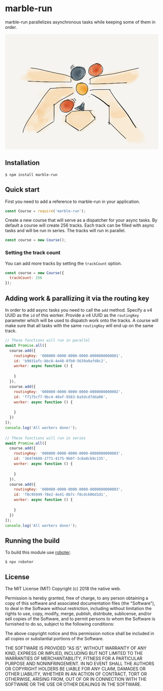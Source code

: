 # marble-run

marble-run parallelizes asynchronous tasks while keeping some of them in order.

![marble-run](images/logo.png "marble-run")

## Installation

```shell
$ npm install marble-run
```

## Quick start

First you need to add a reference to marble-run in your application.

```javascript
const Course = require('marble-run');
```

Create a new course that will serve as a dispatcher for your async tasks. By default a course will create 256 tracks. Each track can be filled with async tasks and will be run in series. The tracks will run in parallel.

```javascript
const course = new Course();
```

### Setting the track count

You can add more tracks by setting the `trackCount` option.

```javascript
const course = new Course({
  trackCount: 256
});
```

## Adding work & parallizing it via the routing key

In order to add async tasks you need to call the `add` method. Specify a v4 UUID as the `id` of this worker. Provide a v4 UUID as the `routingKey` parameter which will be used to dispatch work onto the tracks. A course will make sure that all tasks with the same `routingKey` will end up on the same track.

```javascript
// These functions will run in parallel
await Promise.all([
  course.add({
    routingKey: '000000-0000-0000-0000-0000000000001',
    id: 'b9031afc-bbc8-4e48-8fb0-5639a9afd8c2',
    worker: async function () {

    }
  }),
  course.add({
    routingKey: '000000-0000-0000-0000-0000000000002',
    id: 'f7175cf7-9bc4-40af-9583-6a5dcd7dda06',
    worker: async function () {

    }
  })
]);
console.log('All workers done!');

// These functions will run in series
await Promise.all([
  course.add({
    routingKey: '000000-0000-0000-0000-0000000000003',
    id: '364f4680-2771-4175-9b07-3c8a0cb9c135',
    worker: async function () {

    }
  }),
  course.add({
    routingKey: '000000-0000-0000-0000-0000000000003',
    id: 'f8c95949-78e2-4e41-8b7c-f8cdc606d1d1',
    worker: async function () {

    }
  })
]);
console.log('All workers done!');

```

## Running the build

To build this module use [roboter](https://www.npmjs.com/package/roboter).

```shell
$ npx roboter
```

## License

The MIT License (MIT)
Copyright (c) 2018 the native web.

Permission is hereby granted, free of charge, to any person obtaining a copy of this software and associated documentation files (the "Software"), to deal in the Software without restriction, including without limitation the rights to use, copy, modify, merge, publish, distribute, sublicense, and/or sell copies of the Software, and to permit persons to whom the Software is furnished to do so, subject to the following conditions:

The above copyright notice and this permission notice shall be included in all copies or substantial portions of the Software.

THE SOFTWARE IS PROVIDED "AS IS", WITHOUT WARRANTY OF ANY KIND, EXPRESS OR IMPLIED, INCLUDING BUT NOT LIMITED TO THE WARRANTIES OF MERCHANTABILITY, FITNESS FOR A PARTICULAR PURPOSE AND NONINFRINGEMENT. IN NO EVENT SHALL THE AUTHORS OR COPYRIGHT HOLDERS BE LIABLE FOR ANY CLAIM, DAMAGES OR OTHER LIABILITY, WHETHER IN AN ACTION OF CONTRACT, TORT OR OTHERWISE, ARISING FROM, OUT OF OR IN CONNECTION WITH THE SOFTWARE OR THE USE OR OTHER DEALINGS IN THE SOFTWARE.

